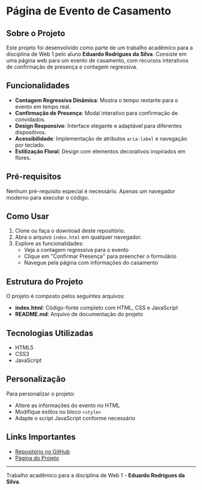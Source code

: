 # Página de Evento de Casamento

## Sobre o Projeto

Este projeto foi desenvolvido como parte de um trabalho acadêmico para a disciplina de Web 1 pelo aluno **Eduardo Rodrigues da Silva**. Consiste em uma página web para um evento de casamento, com recursos interativos de confirmação de presença e contagem regressiva.

## Funcionalidades

- **Contagem Regressiva Dinâmica**: Mostra o tempo restante para o evento em tempo real.
- **Confirmação de Presença**: Modal interativo para confirmação de convidados.
- **Design Responsivo**: Interface elegante e adaptável para diferentes dispositivos.
- **Acessibilidade**: Implementação de atributos `aria-label` e navegação por teclado.
- **Estilização Floral**: Design com elementos decorativos inspirados em flores.

## Pré-requisitos

Nenhum pré-requisito especial é necessário. Apenas um navegador moderno para executar o código.

## Como Usar

1. Clone ou faça o download deste repositório.
2. Abra o arquivo `index.html` em qualquer navegador.
3. Explore as funcionalidades:
   - Veja a contagem regressiva para o evento
   - Clique em "Confirmar Presença" para preencher o formulário
   - Navegue pela página com informações do casamento

## Estrutura do Projeto

O projeto é composto pelos seguintes arquivos:

- **index.html**: Código-fonte completo com HTML, CSS e JavaScript
- **README.md**: Arquivo de documentação do projeto

## Tecnologias Utilizadas

- HTML5
- CSS3
- JavaScript

## Personalização

Para personalizar o projeto:

- Altere as informações do evento no HTML
- Modifique estilos no bloco `<style>`
- Adapte o script JavaScript conforme necessário

## Links Importantes

- [Repositório no GitHub](#)
- [Página do Projeto](https://eduardobr2003.github.io/pagina-evento/)

---

Trabalho acadêmico para a disciplina de Web 1 - **Eduardo Rodrigues da Silva**.
